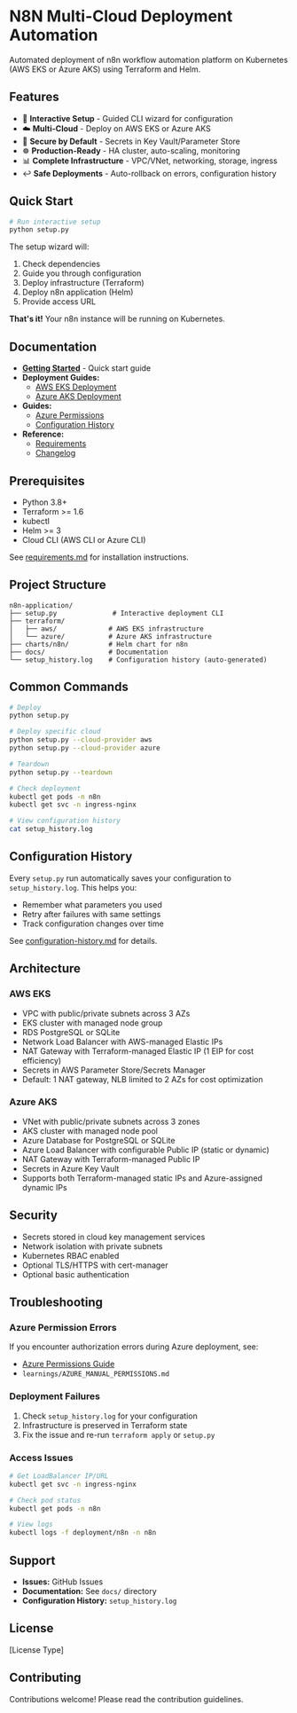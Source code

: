 # N8N Multi-Cloud Deployment Automation

Automated deployment of n8n workflow automation platform on Kubernetes (AWS EKS or Azure AKS) using Terraform and Helm.

## Features

- 🚀 **Interactive Setup** - Guided CLI wizard for configuration
- ☁️ **Multi-Cloud** - Deploy on AWS EKS or Azure AKS
- 🔐 **Secure by Default** - Secrets in Key Vault/Parameter Store
- ☸️ **Production-Ready** - HA cluster, auto-scaling, monitoring
- 📊 **Complete Infrastructure** - VPC/VNet, networking, storage, ingress
- ↩️ **Safe Deployments** - Auto-rollback on errors, configuration history

## Quick Start

```bash
# Run interactive setup
python setup.py
```

The setup wizard will:
1. Check dependencies
2. Guide you through configuration
3. Deploy infrastructure (Terraform)
4. Deploy n8n application (Helm)
5. Provide access URL

**That's it!** Your n8n instance will be running on Kubernetes.

## Documentation

- **[Getting Started](docs/getting-started.md)** - Quick start guide
- **Deployment Guides:**
  - [AWS EKS Deployment](docs/deployment/aws.md)
  - [Azure AKS Deployment](docs/deployment/azure.md)
- **Guides:**
  - [Azure Permissions](docs/guides/azure-permissions.md)
  - [Configuration History](docs/guides/configuration-history.md)
- **Reference:**
  - [Requirements](docs/reference/requirements.md)
  - [Changelog](docs/reference/changelog.md)

## Prerequisites

- Python 3.8+
- Terraform >= 1.6
- kubectl
- Helm >= 3
- Cloud CLI (AWS CLI or Azure CLI)

See [requirements.md](docs/reference/requirements.md) for installation instructions.

## Project Structure

```
n8n-application/
├── setup.py              # Interactive deployment CLI
├── terraform/
│   ├── aws/             # AWS EKS infrastructure
│   └── azure/           # Azure AKS infrastructure
├── charts/n8n/          # Helm chart for n8n
├── docs/                # Documentation
└── setup_history.log    # Configuration history (auto-generated)
```

## Common Commands

```bash
# Deploy
python setup.py

# Deploy specific cloud
python setup.py --cloud-provider aws
python setup.py --cloud-provider azure

# Teardown
python setup.py --teardown

# Check deployment
kubectl get pods -n n8n
kubectl get svc -n ingress-nginx

# View configuration history
cat setup_history.log
```

## Configuration History

Every `setup.py` run automatically saves your configuration to `setup_history.log`. This helps you:
- Remember what parameters you used
- Retry after failures with same settings
- Track configuration changes over time

See [configuration-history.md](docs/guides/configuration-history.md) for details.

## Architecture

### AWS EKS
- VPC with public/private subnets across 3 AZs
- EKS cluster with managed node group
- RDS PostgreSQL or SQLite
- Network Load Balancer with AWS-managed Elastic IPs
- NAT Gateway with Terraform-managed Elastic IP (1 EIP for cost efficiency)
- Secrets in AWS Parameter Store/Secrets Manager
- Default: 1 NAT gateway, NLB limited to 2 AZs for cost optimization

### Azure AKS
- VNet with public/private subnets across 3 zones
- AKS cluster with managed node pool
- Azure Database for PostgreSQL or SQLite
- Azure Load Balancer with configurable Public IP (static or dynamic)
- NAT Gateway with Terraform-managed Public IP
- Secrets in Azure Key Vault
- Supports both Terraform-managed static IPs and Azure-assigned dynamic IPs

## Security

- Secrets stored in cloud key management services
- Network isolation with private subnets
- Kubernetes RBAC enabled
- Optional TLS/HTTPS with cert-manager
- Optional basic authentication

## Troubleshooting

### Azure Permission Errors

If you encounter authorization errors during Azure deployment, see:
- [Azure Permissions Guide](docs/guides/azure-permissions.md)
- `learnings/AZURE_MANUAL_PERMISSIONS.md`

### Deployment Failures

1. Check `setup_history.log` for your configuration
2. Infrastructure is preserved in Terraform state
3. Fix the issue and re-run `terraform apply` or `setup.py`

### Access Issues

```bash
# Get LoadBalancer IP/URL
kubectl get svc -n ingress-nginx

# Check pod status
kubectl get pods -n n8n

# View logs
kubectl logs -f deployment/n8n -n n8n
```

## Support

- **Issues:** GitHub Issues
- **Documentation:** See `docs/` directory
- **Configuration History:** `setup_history.log`

## License

[License Type]

## Contributing

Contributions welcome! Please read the contribution guidelines.
